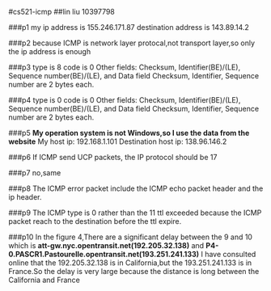 #cs521-icmp
##lin liu 10397798

###p1
my ip address is 155.246.171.87
destination address is 143.89.14.2

###p2
because ICMP is network layer protocal,not transport layer,so only the ip address is enough

###p3
type is 8
code is 0
Other fields: Checksum, Identifier(BE)/(LE), Sequence number(BE)/(LE), and Data field
Checksum, Identifier, Sequence number are 2 bytes each.

###p4
type is 0
code is 0
Other fields: Checksum, Identifier(BE)/(LE), Sequence number(BE)/(LE), and Data field
Checksum, Identifier, Sequence number are 2 bytes each.

###p5
**My operation system is not Windows,so I use the data from the website**
My host ip: 192.168.1.101
Destination host ip: 138.96.146.2

###p6
If ICMP send UCP packets, the IP protocol should be 17

###p7
no,same

###p8
The ICMP error packet include the ICMP echo packet header and the ip header.

###p9
The ICMP type is 0 rather than the 11 ttl exceeded because the ICMP packet reach to the destination before the ttl expire.

###p10
In the figure 4,There are a significant delay between the 9 and 10 which is **att-gw.nyc.opentransit.net(192.205.32.138)** and **P4-0.PASCR1.Pastourelle.opentransit.net(193.251.241.133)**
I have consulted online that the 192.205.32.138 is in California,but the 193.251.241.133 is in France.So the delay is very large because the distance is long between the California and France